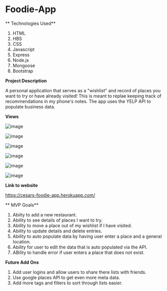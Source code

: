 # Foodie-App
**
Technologies Used**
  1. HTML
  2. HBS 
  3. CSS
  4. Javascript
  5. Express
  6. Node.js
  7. Mongoose
  8. Bootstrap

**Project Description**

A personal application that serves as a "wishlist" and record of places you want to try or have already visited! This is meant to replae keeping track of recommendations in my phone's notes. The app uses the YELP API to populate business data. 

**Views**

![image](https://user-images.githubusercontent.com/97326874/165868734-7b2eda02-a6a7-4e18-ae29-94d54a802a30.png)

![image](https://user-images.githubusercontent.com/97326874/165868755-87ebfe55-31a4-44b1-847e-46cd304a299a.png)

![image](https://user-images.githubusercontent.com/97326874/165868803-793c767f-691d-45de-900e-ae97d24cf66c.png)

![image](https://user-images.githubusercontent.com/97326874/165868832-13307606-65bc-440c-a341-8144c590b0ba.png)

![image](https://user-images.githubusercontent.com/97326874/165868850-f61ae0ca-c369-4b1a-a6c9-2e0cb5fb3bfd.png)

![image](https://user-images.githubusercontent.com/97326874/165868913-5dbf6a16-fbba-4fdf-bd24-ef6e6215dd68.png)



**Link to website**


https://cesars-foodie-app.herokuapp.com/

**
MVP Goals**

1. Abiity to add a new restaurant.
2. Ability to see details of places I want to try.
3. Ability to move a place out of my wishlist if I have visited.
4. Ability to update details and delete entries.
5. Ability to auto populate data by having user enter a place and a general location.
6. Ability for user to edit the data that is auto populated via the API. 
7. ABility to handle error if user enters a place that does not exist.

**Future Add Ons**

1. Add user logins and allow users to share there lists with friends.
2. Use google places API to get even more meta data.
3. Add more tags and filters to sort through lists easier. 



